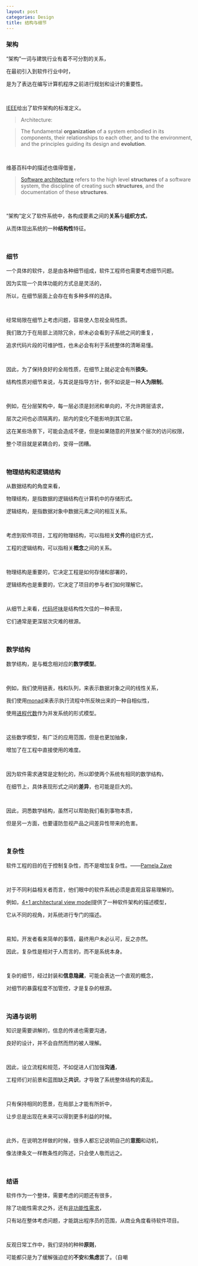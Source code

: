 ```yaml
---
layout: post
categories: Design
title: 结构与细节
---
```


### 架构

“架构”一词与建筑行业有着不可分割的关系，

在最初引入到软件行业中时，

是为了表达在编写计算机程序之前进行规划和设计的重要性。

<br/>

[IEEE](http://cabibbo.dia.uniroma3.it/ids/altrui/ieee1471.pdf)给出了软件架构的标准定义。

> Architecture:

> The fundamental **organization** of a system embodied in its components, their relationships to each other, and to the environment, and the principles guiding its design and **evolution**.

<br/>

维基百科中的描述也值得借鉴，

> [Software architecture](https://en.wikipedia.org/wiki/Software_architecture) refers to the high level **structures** of a software system, the discipline of creating such **structures**, and the documentation of these **structures**.

<br/>

“架构”定义了软件系统中，各构成要素之间的**关系**与**组织方式**，

从而体现出系统的一种**结构性**特征。

<br/>

### 细节

一个具体的软件，总是由各种细节组成，软件工程师也需要考虑细节问题。

因为实现一个具体功能的方式总是灵活的，

所以，在细节层面上会存在有多种多样的选择。

<br/>

经常局限在细节上考虑问题，容易使人忽视全局性质。

我们致力于在局部上消除冗余，却未必会看到子系统之间的重复，

追求代码片段的可维护性，也未必会有利于系统整体的清晰易懂。

<br/>

因此，为了保持良好的全局性质，在细节上就必定会有所**损失**。

结构性质对细节来说，与其说是指导方针，倒不如说是一种**人为限制**。

<br/>

例如，在分层架构中，每一层必须是封闭和单向的，不允许跨层请求，

层次之间也必须隔离的，层内的变化不能影响到其它层。

这在某些场景下，可能会造成不便，但是如果随意的开放某个层次的访问权限，

整个项目就是紧耦合的，变得一团糟。

<br/>

### 物理结构和逻辑结构

从数据结构的角度来看，

物理结构，是指数据的逻辑结构在计算机中的存储形式。

逻辑结构，是指数据对象中数据元素之间的相互关系。

<br/>

考虑到软件项目，工程的物理结构，可以指相关**文件**的组织方式，

工程的逻辑结构，可以指相关**概念**之间的关系。

<br/>

物理结构是重要的，它决定工程是如何存储和部署的，

逻辑结构也是重要的，它决定了项目的参与者们如何理解它。

<br/>

从细节上来看，[代码坏味](https://zh.wikipedia.org/wiki/%E4%BB%A3%E7%A0%81%E5%BC%82%E5%91%B3)是结构性欠佳的一种表现，

它们通常是更深层次灾难的根源。

<br/>

### 数学结构

数学结构，是与概念相对应的**数学模型**。

<br/>

例如，我们使用链表，栈和队列，来表示数据对象之间的线性关系，

我们使用[monad](https://en.wikipedia.org/wiki/Monad_(functional_programming))来表示执行流程中所反映出来的一种自相似性，

使用[进程代数](https://en.wikipedia.org/wiki/Process_calculus)作为并发系统的形式模型。

<br/>

这些数学模型，有广泛的应用范围，但是也更加抽象，

增加了在工程中直接使用的难度。

<br/>

因为软件需求通常是定制化的，所以即使两个系统有相同的数学结构，

在细节上，具体表现形式之间的**差异**，也可能是巨大的。

<br/>

因此，洞悉数学结构，虽然可以帮助我们看到事物本质，

但是另一方面，也要谨防忽视产品之间差异性带来的危害。

<br/>

### 复杂性

软件工程的目的在于控制复杂性，而不是增加复杂性。——[Pamela Zave](https://en.wikipedia.org/wiki/Pamela_Zave)

<br/>

对于不同利益相关者而言，他们眼中的软件系统必须是直观且容易理解的。

例如，[4+1 architectural view model](https://en.wikipedia.org/wiki/4%2B1_architectural_view_model)提供了一种软件架构的描述模型，

它从不同的视角，对系统进行专门的描述。

<br/>

易知，开发者看来简单的事情，最终用户未必认可，反之亦然。

因此，复杂性是相对于人而言的，而不是系统本身。

<br/>

复杂的细节，经过封装和**信息隐藏**，可能会表达一个直观的概念，

对细节的暴露程度不加管控，才是复杂的根源。

<br/>

### 沟通与说明

知识是需要讲解的，信息的传递也需要沟通，

良好的设计，并不会自然而然的被人理解。

<br/>

因此，设立流程和规范，不如促进人们加强**沟通**，

工程师们对前景和蓝图缺乏**共识**，才导致了系统整体结构的紊乱。

<br/>

只有保持相同的愿景，在局部上才能有所折中，

让步总是出现在未来可以得到更多利益的时候。

<br/>

此外，在说明怎样做的时候，很多人都忘记说明自己的**意图**和动机，

像法律条文一样教条性的陈述，只会使人敬而远之。

<br/>

### 结语

软件作为一个整体，需要考虑的问题还有很多，

除了功能性需求之外，还有[非功能性需求](https://zh.wikipedia.org/zh/%E9%9D%9E%E5%8A%9F%E8%83%BD%E6%80%A7%E9%9C%80%E6%B1%82)，

只有站在整体考虑问题，才能跳出程序员的范围，从商业角度看待软件项目。

<br/>

反观日常工作中，我们坚持的种种**原则**，

可能都只是为了缓解强迫症的**不安**和**焦虑**罢了。（自嘲
